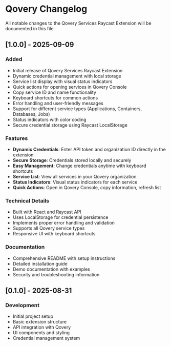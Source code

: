 # Qovery Changelog

All notable changes to the Qovery Services Raycast Extension will be documented in this file.

## [1.0.0] - 2025-09-09

### Added

- Initial release of Qovery Services Raycast Extension
- Dynamic credential management with local storage
- Service list display with visual status indicators
- Quick actions for opening services in Qovery Console
- Copy service ID and name functionality
- Keyboard shortcuts for common actions
- Error handling and user-friendly messages
- Support for different service types (Applications, Containers, Databases, Jobs)
- Status indicators with color coding
- Secure credential storage using Raycast LocalStorage

### Features

- **Dynamic Credentials**: Enter API token and organization ID directly in the extension
- **Secure Storage**: Credentials stored locally and securely
- **Easy Management**: Change credentials anytime with keyboard shortcuts
- **Service List**: View all services in your Qovery organization
- **Status Indicators**: Visual status indicators for each service
- **Quick Actions**: Open in Qovery Console, copy information, refresh list

### Technical Details

- Built with React and Raycast API
- Uses LocalStorage for credential persistence
- Implements proper error handling and validation
- Supports all Qovery service types
- Responsive UI with keyboard shortcuts

### Documentation

- Comprehensive README with setup instructions
- Detailed installation guide
- Demo documentation with examples
- Security and troubleshooting information

## [0.1.0] - 2025-08-31

### Development

- Initial project setup
- Basic extension structure
- API integration with Qovery
- UI components and styling
- Credential management system
